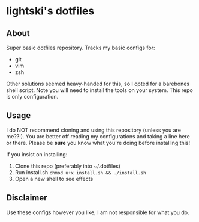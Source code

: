# lightski's dotfiles
## About
Super basic dotfiles repository. Tracks my basic configs for:
- git
- vim
- zsh

Other solutions seemed heavy-handed for this, so I opted for a barebones shell script.
Note you will need to install the tools on your system. This repo is only configuration.

## Usage
I do NOT recommend cloning and using this repository (unless you are me??!). 
You are better off reading my configurations and taking a line here or there.
Please be **sure** you know what you're doing before installing this!

If you insist on installing:

1.	 Clone this repo (preferably into ~/.dotfiles)
2.	 Run install.sh
	```
		chmod u+x install.sh && ./install.sh
	```
3.	 Open a new shell to see effects

## Disclaimer
Use these configs however you like; I am not responsible for what you do.

